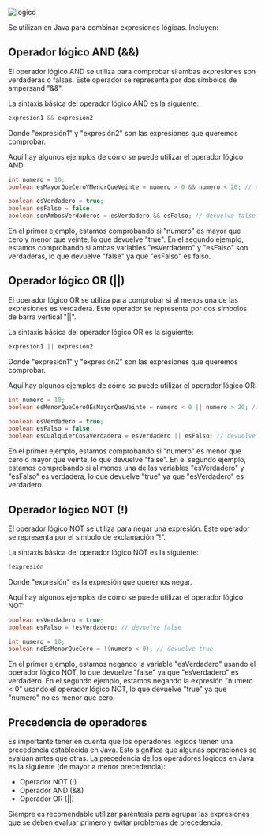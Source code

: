 ![logico](https://user-images.githubusercontent.com/75398496/228675968-97eb8890-2849-4ee3-a6b1-8332823b0efd.png)

Se utilizan en Java para combinar expresiones lógicas. Incluyen:

## Operador lógico AND (&&)
El operador lógico AND se utiliza para comprobar si ambas expresiones son verdaderas o falsas. Este operador se representa por dos símbolos de ampersand "&&".

La sintaxis básica del operador lógico AND es la siguiente:

```java
expresión1 && expresión2
```
Donde "expresión1" y "expresión2" son las expresiones que queremos comprobar.

Aquí hay algunos ejemplos de cómo se puede utilizar el operador lógico AND:

```java
int numero = 10;
boolean esMayorQueCeroYMenorQueVeinte = numero > 0 && numero < 20; // devuelve true

boolean esVerdadero = true;
boolean esFalso = false;
boolean sonAmbosVerdaderos = esVerdadero && esFalso; // devuelve false
```

En el primer ejemplo, estamos comprobando si "numero" es mayor que cero y menor que veinte, lo que devuelve "true". En el segundo ejemplo, estamos comprobando si ambas variables "esVerdadero" y "esFalso" son verdaderas, lo que devuelve "false" ya que "esFalso" es falso.

## Operador lógico OR (||)
El operador lógico OR se utiliza para comprobar si al menos una de las expresiones es verdadera. Este operador se representa por dos símbolos de barra vertical "||".

La sintaxis básica del operador lógico OR es la siguiente:

```java
expresión1 || expresión2
```
Donde "expresión1" y "expresión2" son las expresiones que queremos comprobar.

Aquí hay algunos ejemplos de cómo se puede utilizar el operador lógico OR:

```java
int numero = 10;
boolean esMenorQueCeroOEsMayorQueVeinte = numero < 0 || numero > 20; // devuelve false

boolean esVerdadero = true;
boolean esFalso = false;
boolean esCualquierCosaVerdadera = esVerdadero || esFalso; // devuelve true
```

En el primer ejemplo, estamos comprobando si "numero" es menor que cero o mayor que veinte, lo que devuelve "false". En el segundo ejemplo, estamos comprobando si al menos una de las variables "esVerdadero" y "esFalso" es verdadera, lo que devuelve "true" ya que "esVerdadero" es verdadero.

## Operador lógico NOT (!)
El operador lógico NOT se utiliza para negar una expresión. Este operador se representa por el símbolo de exclamación "!".

La sintaxis básica del operador lógico NOT es la siguiente:

```java
!expresión
```

Donde "expresión" es la expresión que queremos negar.

Aquí hay algunos ejemplos de cómo se puede utilizar el operador lógico NOT:

```java
boolean esVerdadero = true;
boolean esFalso = !esVerdadero; // devuelve false

int numero = 10;
boolean noEsMenorQueCero = !(numero < 0); // devuelve true
```

En el primer ejemplo, estamos negando la variable "esVerdadero" usando el operador lógico NOT, lo que devuelve "false" ya que "esVerdadero" es verdadero. En el segundo ejemplo, estamos negando la expresión "numero < 0" usando el operador lógico NOT, lo que devuelve "true" ya que "numero" no es menor que cero.

## Precedencia de operadores
Es importante tener en cuenta que los operadores lógicos tienen una precedencia establecida en Java. Esto significa que algunas operaciones se evalúan antes que otras. La precedencia de los operadores lógicos en Java es la siguiente (de mayor a menor precedencia):

- Operador NOT (!)
- Operador AND (&&)
- Operador OR (||)

Siempre es recomendable utilizar paréntesis para agrupar las expresiones que se deben evaluar primero y evitar problemas de precedencia.

